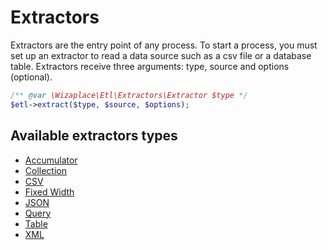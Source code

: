 # Extractors

Extractors are the entry point of any process. To start a process, you must set up an extractor to read a data source such as a csv file or a database table. Extractors receive three arguments: type, source and options (optional).

```php
/** @var \Wizaplace\Etl\Extractors\Extractor $type */
$etl->extract($type, $source, $options);
```

## Available extractors types

* [Accumulator](Accumulator.md)
* [Collection](Collection.md)
* [CSV](Csv.md)
* [Fixed Width](FixedWidth.md)
* [JSON](Json.md)
* [Query](Query.md)
* [Table](Table.md)
* [XML](Xml.md)
